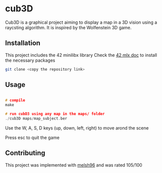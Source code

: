 # cub3D

Cub3D is a graphical project aiming to display a map in a 3D vision using a raycsting algorithm. 
It is inspired by the Wolfenstein 3D game.

## Installation

This project includes the 42 minilibx library
Check the [42 mlx doc](https://harm-smits.github.io/42docs/libs/minilibx/getting_started.html) to install the necessary packages

```bash
git clone <copy the repository link>
```

## Usage

```C

# compile
make

# run cubD3 using any map in the maps/ folder
./cub3D maps/map_subject.ber
```
Use the W, A, S, D keys (up, down, left, right) to move arond the scene

Press esc to quit the game

## Contributing

This project was implemented with [melsh96](https://github.com/melsh96)
and was rated 105/100
